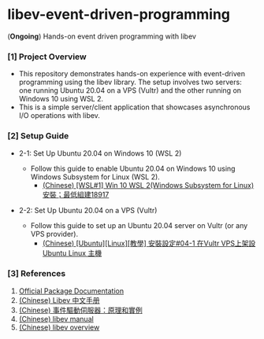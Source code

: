 # libev-event-driven-programming
(**Ongoing**) Hands-on event driven programming with libev

### [1] Project Overview
- This repository demonstrates hands-on experience with event-driven programming using the libev library. The setup involves two servers: one running Ubuntu 20.04 on a VPS (Vultr) and the other running on Windows 10 using WSL 2. 
- This is a simple server/client application that showcases asynchronous I/O operations with libev.

### [2] Setup Guide
- 2-1: Set Up Ubuntu 20.04 on Windows 10 (WSL 2)
    - Follow this guide to enable Ubuntu 20.04 on Windows 10 using Windows Subsystem for Linux (WSL 2).
        - [(Chinese) [WSL#1] Win 10 WSL 2(Windows Subsystem for Linux)安裝；最低組建18917](https://www.youtube.com/watch?v=7rmA2qD4wdg)

- 2-2: Set Up Ubuntu 20.04 on a VPS (Vultr)
    - Follow this guide to set up an Ubuntu 20.04 server on Vultr (or any VPS provider).
        - [(Chinese) [Ubuntu][Linux][教學] 安裝設定#04-1 在Vultr VPS上架設Ubuntu Linux 主機](https://www.youtube.com/watch?v=yYYJ-pTS64I)

### [3] References
1. [Official Package Documentation](http://pod.tst.eu/http://cvs.schmorp.de/libev/ev.pod)
2. [(Chinese) Libev 中文手册](https://github.com/libev-cn/libev)
3. [(Chinese) 事件驅動伺服器：原理和實例](https://hackmd.io/@sysprog/event-driven-server)
4. [(Chinese) libev manual](https://www.panghuli.cn/notebook/c/3rd-libs/libev-manual.html)
5. [(Chinese) libev overview](https://dirtysalt.github.io/html/libev.html)